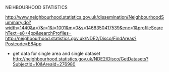 NEIHBOURHOOD STATISTICS

http://www.neighbourhood.statistics.gov.uk/dissemination/NeighbourhoodSummary.do?width=1440&a=7&r=1&i=1001&m=0&s=1468350417539&enc=1&profileSearchText=e8+4pp&searchProfiles=
http://neighbourhood.statistics.gov.uk/NDE2/Disco/FindAreas?Postcode=E84pp

- get data for single area and single dataset
http://neighbourhood.statistics.gov.uk/NDE2/Disco/GetDatasets?SubjectId=10&AreaId=276980
